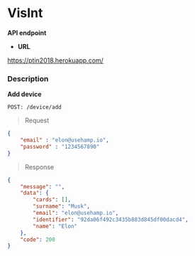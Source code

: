 # VisInt

**API endpoint**

* **URL**

https://ptin2018.herokuapp.com/


### Description

**Add device**
```
POST: /device/add
```
> Request
``` json
{
	"email" : "elon@usehamp.io",
	"password" : "1234567890"
}
```
> Response
``` json
{
    "message": "",
    "data": {
        "cards": [],
        "surname": "Musk",
        "email": "elon@usehamp.io",
        "identifier": "92da06f492c3435b883d845df00dacd4",
        "name": "Elon"
    },
    "code": 200
}
```
